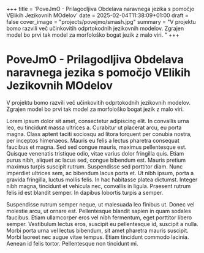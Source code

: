 +++
title = 'PoveJmO - Prilagodljiva Obdelava naravnega jezika s pomočjo VElikih Jezikovnih MOdelov'
date = 2025-02-04T11:38:09+01:00
draft = false
cover_image = "projects/povejmo/smash.jpg"
summary = "V projektu bomo razvili več učinkovitih odprtokodnih jezikovnih modelov. Zgrajen model bo prvi tak model za morfološko bogat jezik z malo viri. "
+++

# PoveJmO - Prilagodljiva Obdelava naravnega jezika s pomočjo VElikih Jezikovnih MOdelov

V projektu bomo razvili več učinkovitih odprtokodnih jezikovnih modelov. Zgrajen model bo prvi tak model za morfološko bogat jezik z malo viri. 


Lorem ipsum dolor sit amet, consectetur adipiscing elit. In convallis urna leo, eu tincidunt massa ultrices a. Curabitur ut placerat arcu, eu porta magna. Class aptent taciti sociosqu ad litora torquent per conubia nostra, per inceptos himenaeos. Mauris eu felis a lectus pharetra consequat faucibus et magna. Sed sed congue mauris, maximus pellentesque est. Quisque venenatis tristique odio, vitae varius dolor fringilla quis. Etiam purus nibh, aliquet ac lacus sed, congue bibendum est. Mauris pretium maximus turpis suscipit rutrum. Suspendisse sed porttitor diam. Nunc imperdiet ultrices sem, ac bibendum lacus porta et. Ut nibh ipsum, porta a gravida fringilla, luctus mollis felis. In hac habitasse platea dictumst. Integer nibh magna, tincidunt et vehicula nec, convallis in ligula. Praesent rutrum felis id est blandit semper. In dapibus lobortis turpis a semper.

Suspendisse rutrum semper neque, ut malesuada leo finibus ut. Donec vel molestie arcu, ut ornare est. Pellentesque blandit sapien in quam sodales faucibus. Etiam ullamcorper eros vel nibh fermentum, eget porttitor libero semper. Vestibulum lectus eros, suscipit eu pellentesque id, suscipit a nulla. Morbi porta urna vel lectus bibendum, sit amet pharetra mauris suscipit. Morbi laoreet nec augue vitae tempus. Etiam tincidunt commodo lacinia. Aenean id felis tortor. Pellentesque non tincidunt mi.